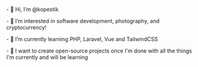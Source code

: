 <p>- 👋 Hi, I’m @kopestik</p>
<p>- 👀 I’m interested in software development, photography, and cryptocurrency!</p>
<p>- 🌱 I’m currently learning PHP, Laravel, Vue and TailwindCSS</p>
<p>- 🎯 I want to create open-source projects once I'm done with all the things I'm currently and will be learning</p>

<!---
kopestik/kopestik is a ✨ special ✨ repository because its `README.md` (this file) appears on your GitHub profile.
You can click the Preview link to take a look at your changes.
--->
